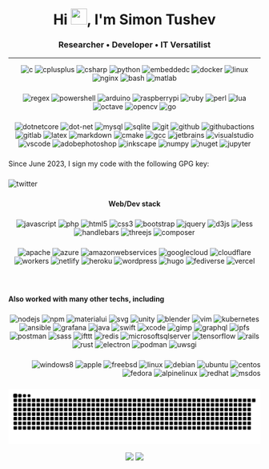 <h1 align="center">Hi <img src="https://user-images.githubusercontent.com/18350557/176309783-0785949b-9127-417c-8b55-ab5a4333674e.gif" width=32 height=32>, I'm Simon Tushev</h1>
<h3 align="center">Researcher • Developer • IT Versatilist</h3>

---------------------------------------


<div align="center">
  <img src="https://cdn.jsdelivr.net/gh/devicons/devicon/icons/c/c-original.svg" height="64" alt="c"  />
  <img src="https://cdn.jsdelivr.net/gh/devicons/devicon/icons/cplusplus/cplusplus-original.svg" height="64" alt="cplusplus"  />
  <img src="https://cdn.jsdelivr.net/gh/devicons/devicon/icons/csharp/csharp-original.svg" height="64" alt="csharp"  />
  <img src="https://cdn.jsdelivr.net/gh/devicons/devicon/icons/python/python-original.svg" height="64" alt="python"  />
  <img src="https://cdn.jsdelivr.net/gh/devicons/devicon/icons/embeddedc/embeddedc-original.svg" height="64" alt="embeddedc"  />
  <img src="https://skillicons.dev/icons?i=docker" height="64" alt="docker"  />
  <img src="https://skillicons.dev/icons?i=linux" height="64" alt="linux"  />
  <img src="https://cdn.simpleicons.org/nginx/009639" height="64" alt="nginx"  />
  <img src="https://skillicons.dev/icons?i=bash" height="64" alt="bash"  />
  <img src="https://skillicons.dev/icons?i=matlab" height="64" alt="matlab"  />
</div>

###

<div align="center">
  <img src="https://skillicons.dev/icons?i=regex" height="48" alt="regex"  />
  <img src="https://skillicons.dev/icons?i=powershell" height="48" alt="powershell"  />
  <img src="https://skillicons.dev/icons?i=arduino" height="48" alt="arduino"  />
  <img src="https://skillicons.dev/icons?i=raspberrypi" height="48" alt="raspberrypi"  />
  <img src="https://skillicons.dev/icons?i=ruby" height="48" alt="ruby"  />
  <img src="https://skillicons.dev/icons?i=perl" height="48" alt="perl"  />
  <img src="https://skillicons.dev/icons?i=lua" height="48" alt="lua"  />
  <img src="https://skillicons.dev/icons?i=octave" height="48" alt="octave"  />
  <img src="https://cdn.jsdelivr.net/gh/devicons/devicon/icons/opencv/opencv-original.svg" height="48" alt="opencv"  />
  <img src="https://skillicons.dev/icons?i=go" height="48" alt="go"  />
</div>

###

<div align="center">
  <img src="https://cdn.jsdelivr.net/gh/devicons/devicon/icons/dotnetcore/dotnetcore-original.svg" height="40" alt="dotnetcore"  />
  <img src="https://cdn.jsdelivr.net/gh/devicons/devicon/icons/dot-net/dot-net-plain-wordmark.svg" height="40" alt="dot-net"  />
  <img src="https://skillicons.dev/icons?i=mysql" height="40" alt="mysql"  />
  <img src="https://cdn.jsdelivr.net/gh/devicons/devicon/icons/sqlite/sqlite-original.svg" height="40" alt="sqlite"  />
  <img src="https://skillicons.dev/icons?i=git" height="40" alt="git"  />
  <img src="https://skillicons.dev/icons?i=github" height="40" alt="github"  />
  <img src="https://skillicons.dev/icons?i=githubactions" height="40" alt="githubactions"  />
  <img src="https://skillicons.dev/icons?i=gitlab" height="40" alt="gitlab"  />
  <img src="https://skillicons.dev/icons?i=latex" height="40" alt="latex"  />
  <img src="https://skillicons.dev/icons?i=md" height="40" alt="markdown"  />
  <img src="https://cdn.jsdelivr.net/gh/devicons/devicon/icons/cmake/cmake-original.svg" height="40" alt="cmake"  />
  <img src="https://cdn.jsdelivr.net/gh/devicons/devicon/icons/gcc/gcc-original.svg" height="40" alt="gcc"  />
  <img src="https://cdn.jsdelivr.net/gh/devicons/devicon/icons/jetbrains/jetbrains-original.svg" height="40" alt="jetbrains"  />
  <img src="https://skillicons.dev/icons?i=visualstudio" height="40" alt="visualstudio"  />
  <img src="https://skillicons.dev/icons?i=vscode" height="40" alt="vscode"  />
  <img src="https://skillicons.dev/icons?i=ps" height="40" alt="adobephotoshop"  />
  <img src="https://cdn.jsdelivr.net/gh/devicons/devicon/icons/inkscape/inkscape-original.svg" height="40" alt="inkscape"  />
  <img src="https://cdn.jsdelivr.net/gh/devicons/devicon/icons/numpy/numpy-original.svg" height="40" alt="numpy"  />
  <img src="https://cdn.jsdelivr.net/gh/devicons/devicon/icons/nuget/nuget-original.svg" height="40" alt="nuget"  />
  <img src="https://cdn.simpleicons.org/jupyter/F37626" height="40" alt="jupyter"  />
</div>

###

<p align="left">Since June 2023, I sign my code with the following GPG key: </p>

###

<div align="left">
  <img src="https://raw.githubusercontent.com/maurodesouza/profile-readme-generator/master/src/assets/icons/social/twitter/default.svg" width="52" height="40" alt="twitter"  />
</div>

###

<h4 align="center">Web/Dev stack</h4>

###

<div align="center">
  <img src="https://skillicons.dev/icons?i=js" height="40" alt="javascript"  />
  <img src="https://skillicons.dev/icons?i=php" height="40" alt="php"  />
  <img src="https://skillicons.dev/icons?i=html" height="40" alt="html5"  />
  <img src="https://skillicons.dev/icons?i=css" height="40" alt="css3"  />
  <img src="https://skillicons.dev/icons?i=bootstrap" height="40" alt="bootstrap"  />
  <img src="https://skillicons.dev/icons?i=jquery" height="40" alt="jquery"  />
  <img src="https://skillicons.dev/icons?i=d3" height="40" alt="d3js"  />
  <img src="https://cdn.jsdelivr.net/gh/devicons/devicon/icons/less/less-plain-wordmark.svg" height="40" alt="less"  />
  <img src="https://cdn.simpleicons.org/handlebarsdotjs/000000" height="40" alt="handlebars"  />
  <img src="https://skillicons.dev/icons?i=threejs" height="40" alt="threejs"  />
  <img src="https://cdn.jsdelivr.net/gh/devicons/devicon/icons/composer/composer-original.svg" height="40" alt="composer"  />
</div>

###

<div align="center">
  <img src="https://cdn.simpleicons.org/apache/D22128" height="40" alt="apache"  />
  <img src="https://skillicons.dev/icons?i=azure" height="40" alt="azure"  />
  <img src="https://skillicons.dev/icons?i=aws" height="40" alt="amazonwebservices"  />
  <img src="https://skillicons.dev/icons?i=gcp" height="40" alt="googlecloud"  />
  <img src="https://skillicons.dev/icons?i=cloudflare" height="40" alt="cloudflare"  />
  <img src="https://skillicons.dev/icons?i=workers" height="40" alt="workers"  />
  <img src="https://skillicons.dev/icons?i=netlify" height="40" alt="netlify"  />
  <img src="https://skillicons.dev/icons?i=heroku" height="40" alt="heroku"  />
  <img src="https://skillicons.dev/icons?i=wordpress" height="40" alt="wordpress"  />
  <img src="https://cdn.simpleicons.org/hugo/FF4088" height="40" alt="hugo"  />
  <img src="https://skillicons.dev/icons?i=fediverse" height="40" alt="fediverse"  />
  <img src="https://skillicons.dev/icons?i=vercel" height="40" alt="vercel"  />
</div>

###

<br clear="both">

<h4 align="left">Also worked with many other techs, including</h4>

###

<div align="center">
  <img src="https://skillicons.dev/icons?i=nodejs" height="36" alt="nodejs"  />
  <img src="https://cdn.simpleicons.org/npm/CB3837" height="36" alt="npm"  />
  <img src="https://skillicons.dev/icons?i=materialui" height="36" alt="materialui"  />
  <img src="https://skillicons.dev/icons?i=svg" height="36" alt="svg"  />
  <img src="https://skillicons.dev/icons?i=unity" height="36" alt="unity"  />
  <img src="https://skillicons.dev/icons?i=blender" height="36" alt="blender"  />
  <img src="https://skillicons.dev/icons?i=vim" height="36" alt="vim"  />
  <img src="https://cdn.jsdelivr.net/gh/devicons/devicon/icons/kubernetes/kubernetes-plain.svg" height="36" alt="kubernetes"  />
  <img src="https://skillicons.dev/icons?i=ansible" height="36" alt="ansible"  />
  <img src="https://skillicons.dev/icons?i=grafana" height="36" alt="grafana"  />
  <img src="https://skillicons.dev/icons?i=java" height="36" alt="java"  />
  <img src="https://skillicons.dev/icons?i=swift" height="36" alt="swift"  />
  <img src="https://cdn.jsdelivr.net/gh/devicons/devicon/icons/xcode/xcode-original.svg" height="36" alt="xcode"  />
  <img src="https://cdn.simpleicons.org/gimp/5C5543" height="36" alt="gimp"  />
  <img src="https://skillicons.dev/icons?i=graphql" height="36" alt="graphql"  />
  <img src="https://skillicons.dev/icons?i=ipfs" height="36" alt="ipfs"  />
  <img src="https://cdn.simpleicons.org/postman/FF6C37" height="36" alt="postman"  />
  <img src="https://skillicons.dev/icons?i=sass" height="36" alt="sass"  />
  <img src="https://cdn.simpleicons.org/ifttt/000000" height="36" alt="ifttt"  />
  <img src="https://cdn.jsdelivr.net/gh/devicons/devicon/icons/redis/redis-original.svg" height="36" alt="redis"  />
  <img src="https://cdn.jsdelivr.net/gh/devicons/devicon/icons/microsoftsqlserver/microsoftsqlserver-plain.svg" height="36" alt="microsoftsqlserver"  />
  <img src="https://skillicons.dev/icons?i=tensorflow" height="36" alt="tensorflow"  />
  <img src="https://skillicons.dev/icons?i=rails" height="36" alt="rails"  />
  <img src="https://skillicons.dev/icons?i=rust" height="36" alt="rust"  />
  <img src="https://cdn.jsdelivr.net/gh/devicons/devicon/icons/electron/electron-original.svg" height="36" alt="electron"  />
  <img src="https://cdn.jsdelivr.net/gh/devicons/devicon/icons/podman/podman-original.svg" height="36" alt="podman"  />
  <img src="https://cdn.jsdelivr.net/gh/devicons/devicon/icons/uwsgi/uwsgi-original.svg" height="36" alt="uwsgi"  />
</div>

###

<div align="right">
  <img src="https://cdn.jsdelivr.net/gh/devicons/devicon/icons/windows8/windows8-original.svg" height="36" alt="windows8"  />
  <img src="https://cdn.jsdelivr.net/gh/devicons/devicon/icons/apple/apple-original.svg" height="36" alt="apple"  />
  <img src="https://cdn.simpleicons.org/freebsd/AB2B28" height="36" alt="freebsd"  />
  <img src="https://skillicons.dev/icons?i=linux" height="36" alt="linux"  />
  <img src="https://cdn.simpleicons.org/debian/A81D33" height="36" alt="debian"  />
  <img src="https://cdn.jsdelivr.net/gh/devicons/devicon/icons/ubuntu/ubuntu-plain.svg" height="36" alt="ubuntu"  />
  <img src="https://cdn.jsdelivr.net/gh/devicons/devicon/icons/centos/centos-original.svg" height="36" alt="centos"  />
  <img src="https://cdn.simpleicons.org/fedora/51A2DA" height="36" alt="fedora"  />
  <img src="https://skillicons.dev/icons?i=alpinejs" height="36" alt="alpinelinux"  />
  <img src="https://cdn.simpleicons.org/redhat/EE0000" height="36" alt="redhat"  />
  <img src="https://cdn.jsdelivr.net/gh/devicons/devicon/icons/msdos/msdos-original.svg" height="36" alt="msdos"  />
</div>

###


<!-- -------------------------------------------------------------- -->


<p align="center" >
	<picture>
	  <source media="(prefers-color-scheme: dark)" srcset="https://raw.githubusercontent.com/tushev/tushev/output/github-contribution-grid-snake-dark.svg" />
	  <source media="(prefers-color-scheme: light)" srcset="https://raw.githubusercontent.com/tushev/tushev/output/github-contribution-grid-snake.svg" />
	  <img alt="github-snake" src="https://raw.githubusercontent.com/tushev/tushev/output/github-contribution-grid-snake.svg" />
	</picture>
</p>

<p align="center" >
      <!-- Stats -->
      <picture width="437">
          <source
            srcset="https://github-readme-stats.vercel.app/api?username=tushev&show_icons=true&count_private=true&card_width=437&theme=dark"
            media="(prefers-color-scheme: dark)"
          />
          <source
            srcset="https://github-readme-stats.vercel.app/api?username=tushev&show_icons=true&count_private=true&card_width=437"
            media="(prefers-color-scheme: light), (prefers-color-scheme: no-preference)"
          />
          <img width="437" src="https://github-readme-stats.vercel.app/api?username=tushev&show_icons=true&count_private=true&card_width=437" />
      </picture>
      <!-- Streak -->
      <picture width="400">
          <source
            srcset="https://github-readme-streak-stats.herokuapp.com/?user=tushev&show_icons=true&count_private=true&card_width=400&theme=dark"
            media="(prefers-color-scheme: dark)"
          />
          <source
            srcset="https://github-readme-streak-stats.herokuapp.com/?user=tushev&show_icons=true&count_private=true&card_width=400"
            media="(prefers-color-scheme: light), (prefers-color-scheme: no-preference)"
          />
          <img width="400" src="https://github-readme-streak-stats.herokuapp.com/?user=tushev&show_icons=true&count_private=true&card_width=400" />
      </picture>
</p>
